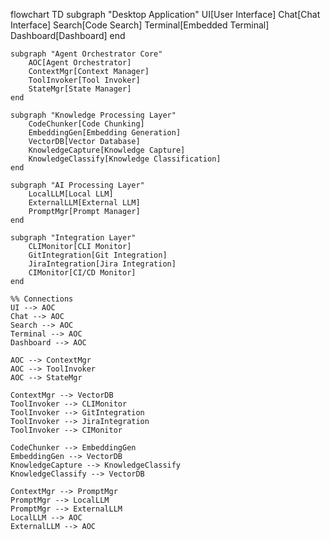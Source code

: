 flowchart TD
    subgraph "Desktop Application"
        UI[User Interface]
        Chat[Chat Interface]
        Search[Code Search]
        Terminal[Embedded Terminal]
        Dashboard[Dashboard]
    end

    subgraph "Agent Orchestrator Core"
        AOC[Agent Orchestrator]
        ContextMgr[Context Manager]
        ToolInvoker[Tool Invoker]
        StateMgr[State Manager]
    end
    
    subgraph "Knowledge Processing Layer"
        CodeChunker[Code Chunking]
        EmbeddingGen[Embedding Generation]
        VectorDB[Vector Database]
        KnowledgeCapture[Knowledge Capture]
        KnowledgeClassify[Knowledge Classification]
    end
    
    subgraph "AI Processing Layer"
        LocalLLM[Local LLM]
        ExternalLLM[External LLM]
        PromptMgr[Prompt Manager]
    end
    
    subgraph "Integration Layer"
        CLIMonitor[CLI Monitor]
        GitIntegration[Git Integration]
        JiraIntegration[Jira Integration]
        CIMonitor[CI/CD Monitor]
    end
    
    %% Connections
    UI --> AOC
    Chat --> AOC
    Search --> AOC
    Terminal --> AOC
    Dashboard --> AOC
    
    AOC --> ContextMgr
    AOC --> ToolInvoker
    AOC --> StateMgr
    
    ContextMgr --> VectorDB
    ToolInvoker --> CLIMonitor
    ToolInvoker --> GitIntegration
    ToolInvoker --> JiraIntegration
    ToolInvoker --> CIMonitor
    
    CodeChunker --> EmbeddingGen
    EmbeddingGen --> VectorDB
    KnowledgeCapture --> KnowledgeClassify
    KnowledgeClassify --> VectorDB
    
    ContextMgr --> PromptMgr
    PromptMgr --> LocalLLM
    PromptMgr --> ExternalLLM
    LocalLLM --> AOC
    ExternalLLM --> AOC